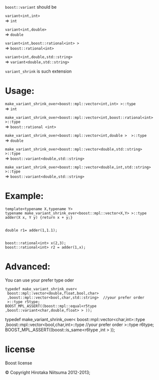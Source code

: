 `boost::variant` should be

`variant<int,int> `  
=> `int`

`variant<int,double> `  
=> `double `


`variant<int,boost::rational<int> > `  
=> `boost::rational<int> `  

`variant<int,double,std::string> `  
=> `variant<double,std::string>`

`variant_shrink` is such extension

# Usage:

`make_variant_shrink_over<boost::mpl::vector<int,int> >::type`  
=> `int` 

`make_variant_shrink_over<boost::mpl::vector<int,boost::rational<int> >::type `  
=> `boost::rational <int>`

`make_variant_shrink_over<boost::mpl::vector<int,double >  >::type `  
=> `double `

`make_variant_shrink_over<boost::mpl::vector<double,std::string> >::type `  
=> `boost::variant<double,std::string>`

`make_variant_shrink_over<boost::mpl::vector<double,int,std::string> >::type `  
=> `boost::variant<double,std::string>`


# Example:

    template<typename X,typename Y> 
    typename make_variant_shrink_over<boost::mpl::vector<X,Y> >::type 
    adder(X x, Y y) {return x + y;} 
    
    
    double r1= adder(1,1.1); 
    
    
    boost::rational<int> x(2,3); 
    boost::rational<int> r2 = adder(1,x); 



# Advanced:

You can use your prefer type oder  

    typedef make_variant_shrink_over<
     boost::mpl::vector<double,float,bool,char> 
     ,boost::mpl::vector<bool,char,std::string>  //your prefer order
     >::type r5type;
    BOOST_MPL_ASSERT((boost::mpl::equal<r5type ,boost::variant<char,double,float> > ));

   typedef make_variant_shrink_over<
     boost::mpl::vector<char,int>::type
     ,boost::mpl::vector<bool,char,int>::type  //your prefer order
     >::type r6type;
   BOOST_MPL_ASSERT((boost::is_same<r6type ,int > ));



# license

Boost license


© Copyright Hirotaka Niitsuma 2012-2013;
